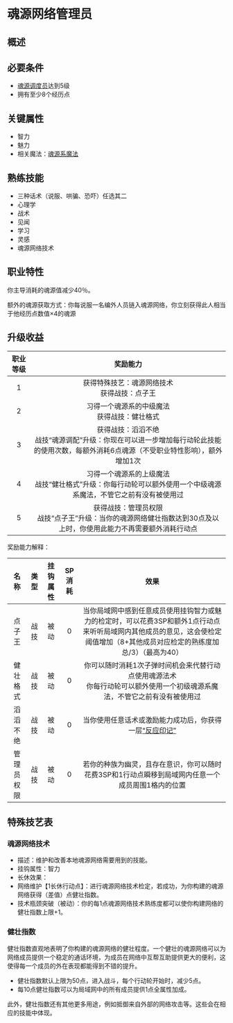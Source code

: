 # 魂源网络管理员

## 概述


## 必要条件

* <a href="../../guardHall/soulMineDispatcher" target="_blank">魂源调度员</a>达到5级
* 拥有至少8个经历点

## 关键属性

* 智力
* 魅力
* 相关魔法：<a href="/rules/data/magic/faith/Monman/soulmine/" target="_blank">魂源系魔法</a>

## 熟练技能

* 三种话术（说服、哄骗、恐吓）任选其二
* 心理学
* 战术
* 见闻
* 学习
* 灵感
* 魂源网络技术
  
## 职业特性

你主导消耗的魂源值减少40％。

额外的魂源获取方式：你每说服一名编外人员链入魂源网络，你立刻获得此人相当于他经历点数值×4的魂源

## 升级收益

职业等级|奖励能力
:--:|:--:
1|获得特殊技艺：魂源网络技术<br>获得战技：点子王
2|习得一个魂源系的中级魔法<br>获得战技：健壮格式
3|获得战技：滔滔不绝<br>战技“魂源调配”升级：你现在可以进一步增加每行动轮此技能的使用次数，每额外消耗6点魂源（不受职业特性影响），额外增加1次
4|习得一个魂源系的上级魔法<br>战技“健壮格式”升级：你每行动轮可以额外使用一个中级魂源系魔法，不管它之前有没有被使用过
5|获得战技：管理员权限<br>战技“点子王”升级：当你的魂源网络健壮指数达到30点及以上时，你使用此能力不再需要额外消耗行动点

奖励能力解释：

名称|类型|挂钩属性|SP消耗|效果
:--:|:--:|:--:|:--:|:--:
点子王|战技|被动|0|当你局域网中感到任意成员使用挂钩智力或魅力的检定时，可以花费3SP和额外1点行动点来听听局域网内其他成员的意见，这会使检定阈值增加（8+其他成员对应检定的熟练度加总/3）（最高为40）
健壮格式|战技|被动|0|你可以随时消耗1次子弹时间机会来代替行动点使用魂源法术<br>你每行动轮可以额外使用一个初级魂源系魔法，不管它之前有没有被使用过
滔滔不绝|战技|被动|0|当你使用任意话术或激励能力成功后，你获得一层<a href="../../status/mark/#反应印记" target="_blank">“反应印记”</a>
管理员权限|战技|被动|0|若你的种族为幽灵，且存在意识，你可以随时花费3SP和1行动点瞬移到局域网内任意一个成员周围1格内的位置

## 特殊技艺表

### 魂源网络技术

* 描述：维护和改善本地魂源网络需要用到的技能。
* 挂钩属性：智力
* 长休效果：
* 网络维护【1长休行动点】：进行魂源网络技术检定，若成功，为你构建的魂源网络获得（差值）点健壮指数。
* 技术瓶颈突破（被动）：你的每1点魂源网络技术熟练度都可以使你构建网络的健壮指数上限+1。

### 健壮指数

健壮指数直观地表明了你构建的魂源网络的健壮程度。一个健壮的魂源网络可以为网络成员提供一个稳定的通话环境，为成员在网络中互帮互助提供更大的便利，这使得每一个成员的外在表现都能得到不错的提升。

* 健壮指数默认上限为50点，进入战斗，每个行动轮开始时，减少5点。
* 每10点健壮指数可以为局域网中的所有成员提供1点全属性加成。

此外，健壮指数还有其他更多用途，例如抵御来自外部的网络攻击等。这些会在相应的技能中体现。